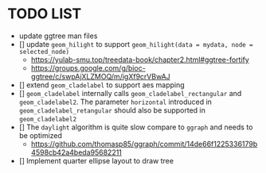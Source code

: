 # TODO LIST

+ update ggtree man files
+ [] update `geom_hilight` to support `geom_hilight(data = mydata, node = selected_node)`
   - <https://yulab-smu.top/treedata-book/chapter2.html#ggtree-fortify>
   - <https://groups.google.com/g/bioc-ggtree/c/swpAjXLZMOQ/m/igXf9crVBwAJ>
+ [] extend `geom_cladelabel` to support aes mapping   
+ [] `geom_cladelabel` internally calls `geom_cladelabel_rectangular` and `geom_cladelabel2`. The parameter `horizontal` introduced in `geom_cladelabel_retangular` should also be supported in `geom_cladelabel2`
+ [] The `daylight` algorithm is quite slow compare to `ggraph` and needs to  be optimized
   - <https://github.com/thomasp85/ggraph/commit/14de66f1225336179b4598cb42a4beda95682211>
+ [] Implement quarter ellipse layout to draw tree
